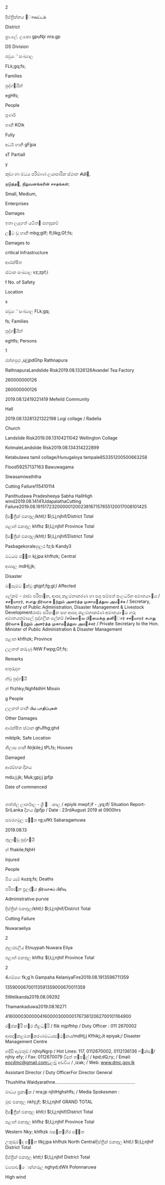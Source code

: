 2

දිස්ත්‍රික්කය ஫ாவட்டம்

District

ප්‍රා.ලේ. ලකො gpuNjr nra.gp

DS Division

පවුේ සංඛ්‍යාල

FLk;gq;fs;

Families

පුද්ග඼යින්

egHfs;

People

පූර්ණ

හානි KOik

Fully

අර්ධ හානි gFjpa

sT Partiall

y

කුඩා හා මධය පරිමාණ ලයාපාරික ස්ථාන சிமி஬,

நடுத்த஭, நிறுவனங்கரின் சசதங்கள்;

Small, Medium,

Enterprises

Damages

ඉතා ලැදගත් යටිත඼ පහසුකම්

ල඼ට වූ හානි mbg;gilf; fl;likg;Gf;fs;

Damages to

critical Infrastructure

ආරක්ෂිත

ස්ථාන සංඛ්‍යාල vz;zpf;i

f No. of Safety

Location

s

පවුේ සංඛ්‍යාල FLk;gq;

fs; Families

පුද්ග඼යින්

egHfs; Persons

1

රත්නපුර ,uj;jpdGhp Rathnapura

RathnapuraLandslide Risk2019.08.1326126Avandel Tea Factory

260000000126

260000000126

2019.08.12419221419 Mefeild Community

Hall

2019.08.13281321322198 Logi collage / Radella

Church

Landslide Risk2019.08.13104211042 Wellington Collage

KotmaleLandslide Risk2019.08.134314222899

Ketabulawa tamil collage/Hunugaloya tempale853351200500663258

Flood59257137163 Bawuwagama

Siwasamiwaththa

Cutting Failure115410114

Panithudawa Pradesheeya Sabha HallHigh wind2019.08.14141UdapalathaCutting Failure2019.08.191517232000001200238167157655120017008101425

දිස෇ත්‍රික් එකතුල/khtl;l $l;Lj;njhif/District Total

පළාත් ඵකතුල khfhz $l;Lj;njhif Province Total

දිස෇ත්‍රික් එකතුල/khtl;l $l;Lj;njhif/District Total

Pasbagekoraleනුලර fz;b Kandy3

මධයම ප඼෈ත kj;jpa khfhzk; Central

ආපදාල mdHj;jk;

Disaster

බ඼පෑමට ඼ක්වු ghjpf;fg;gl;l Affected

ලේකම් - රාජ්‍ය පරිපා඼න, ආපදා කළමනාකරණ හා පශු සම්පත් සංලර්ධන අමාතයාං඾ය / சச஬யாரர், சபாது நிர்வாக ஫ற்றும் அனர்த்த முகாம஫த்துவ அம஫ச்சு / Secretary, Ministry of Public Administration, Disaster Management & Livestock Developmentරාජ්‍ය පරිපා඼න සහ ආපදා කළමනාකරණ අමාතයාං඾ය ගරු අමාතයතුමාලේ පුද්ගලික ලේකම් /சகௌ஭வ பி஭மைக்கு தனி஬ார் சச஬யாரர் சபாது நிர்வாக ஫ற்றும் அனர்த்த முகாம஫த்துவ அம஫ச்சர் / Private Secretary to the Hon. Minister of Public Administration & Disaster Management

පළාත khfhzk; Province

ලලනත් කරුණු NtW Fwpg;Gf;fs;

Remarks

අතුරුදහ

න්වූ පුද්ග඼යි

න් fhzhky;NghNdhH Missin

g People

ලලනත් හානි பிம பாதிப்புகள்

Other Damages

ආරක්ෂිත ස්ථාන ghJfhg;ghd

miktplk; Safe Location

නිලාස හානි Nrjkile;j tPLfs; Houses

Damaged

ආරම්භක දිනය

mdu;j;jk; Muk;gpj;j jpfjp

Date of commenced

#

තත්ත්ල ලාර්තාල - ශ්‍රී ඼ංකාල / epiyik mwpf;if - ,yq;if/ Situation Report- SriLanka දිනය /jpfjp / Date : 23rdAugust 2019 at 0900hrs

සබරගමුල ප඼෈ත rg;ufKt Sabaragamuwa

2019.08.13

තුලා඼වු පුද්ග඼යි

න් fhakile;NjhH

Injured

People

මිය යෑම් kuzq;fs; Deaths

පරිපා඼න ප්‍රලද්඾ය நிர்வாகப் பிரிவு

Administrative purvie

දිස්ත්‍රික් එකතුල/khtl;l $l;Lj;njhif/District Total

Cutting Failure

Nuwaraeliya

2

නුලරඑලිය Etnuypah Nuwara Eliya

පළාත් ඵකතුල khfhz $l;Lj;njhif Province Total

2

4ගම්පහ fk;g`h Gampaha KelaniyaFire2019.08.1913596711359

13590006700113591359000670011359

5Welikanda2019.08.09292

Thamankaduwa2019.08.16271

4160000300000416000030000017673612062700101164900

ර෈ජක෈රි භ෈ර නිළධ෈රි / flik mjpfhhp / Duty Officer : 011 2670002

ආපද෈කළමන෈කරණමධයස෇ථ෈නය/mdHj;j Kfhikj;Jt epiyak;/ Disaster Management Centre

හදිසි ඇමතුම් / njhiyNgrp / Hot Lines: 117, 0112670002, 0112136136 ෆ෉ක්ස෇/ njhiy efy; / Fax: 0112670079 විදුත් ත෉ප෉ල් / kpd;dQ;ry; / Email: eocdmc@gmail.comවලබ් අඩවිය / ,izak; / Web: www.dmc.gov.lk

Assistant Director / Duty OfficerFor Director General

Thushitha Waidyarathne……………………………………………………….

මාධය ප්‍රකා඾ක / nra;jp njhlHghsHfs; / Media Spokesmen :

මුළු එකතුල nkhj;jf; $l;Lj;njhif GRAND TOTAL

දිස෇ත්‍රික් එකතුල khtl;l $l;Lj;njhif/District Total

පළාත් ඵකතුල khfhz $l;Lj;njhif Province Total

Western Nky; khfhzk බස෇න෈හිර ප඼෈ත

උතුරුම෉ද ප඼෈ත tlkj;jpa khfhzk North Centralදිස්ත්‍රික් එකතුල khtl;l $l;Lj;njhif District Total

දිස්ත්‍රික් එකතුල khtl;l $l;Lj;njhif District Total

වපොව඼ොන්නරුල nghyd;dWit Polonnaruwa

High wind